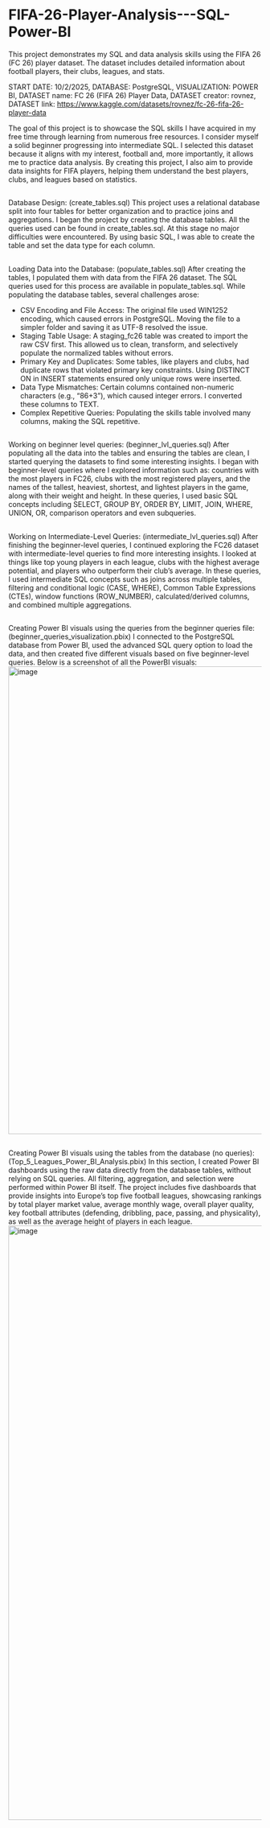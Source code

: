# FIFA-26-Player-Analysis---SQL-Power-BI
This project demonstrates my SQL and data analysis skills using the FIFA 26 (FC 26) player dataset.  The dataset includes detailed information about football players, their clubs, leagues, and stats. 

START DATE: 10/2/2025,
DATABASE: PostgreSQL,
VISUALIZATION: POWER BI,
DATASET name: FC 26 (FIFA 26) Player Data,
DATASET creator: rovnez,
DATASET link: https://www.kaggle.com/datasets/rovnez/fc-26-fifa-26-player-data

The goal of this project is to showcase the SQL skills I have acquired in my free time through learning from numerous free resources. I consider myself a solid beginner progressing into intermediate SQL. I selected this dataset because it aligns with my interest, football and, more importantly, it allows me to practice data analysis.
By creating this project, I also aim to provide data insights for FIFA players, helping them understand the best players, clubs, and leagues based on statistics.

##
Database Design: (create_tables.sql)
This project uses a relational database split into four tables for better organization and to practice joins and aggregations. 
I began the project by creating the database tables. All the queries used can be found in create_tables.sql. 
At this stage no major difficulties were encountered. By using basic SQL, I was able to create the table and set the data type for each column.

##
Loading Data into the Database: (populate_tables.sql)
After creating the tables, I populated them with data from the FIFA 26 dataset. The SQL queries used for this process are available in populate_tables.sql.
While populating the database tables, several challenges arose:
 - CSV Encoding and File Access: The original file used WIN1252 encoding, which caused errors in PostgreSQL. Moving the file to a simpler folder and saving it as UTF-8 resolved the issue.
 - Staging Table Usage: A staging_fc26 table was created to import the raw CSV first. This allowed us to clean, transform, and selectively populate the normalized tables without errors.
 - Primary Key and Duplicates: Some tables, like players and clubs, had duplicate rows that violated primary key constraints. Using DISTINCT ON in INSERT statements ensured only unique rows were inserted.
 - Data Type Mismatches: Certain columns contained non-numeric characters (e.g., “86+3”), which caused integer errors. I converted these columns to TEXT.
 - Complex Repetitive Queries: Populating the skills table involved many columns, making the SQL repetitive.  

##
Working on beginner level queries: (beginner_lvl_queries.sql)
After populating all the data into the tables and ensuring the tables are clean, I started querying the datasets to find some interesting insights. I began with beginner-level queries where I explored information such as: countries with the most players in FC26, clubs with the most registered players, and the names of the tallest, heaviest, shortest, and lightest players in the game, along with their weight and height. In these queries, I used basic SQL concepts including SELECT, GROUP BY, ORDER BY, LIMIT, JOIN, WHERE, UNION, OR, comparison operators and even subqueries.

##
Working on Intermediate-Level Queries: (intermediate_lvl_queries.sql)
After finishing the beginner-level queries, I continued exploring the FC26 dataset with intermediate-level queries to find more interesting insights. I looked at things like top young players in each league, clubs with the highest average potential, and players who outperform their club’s average. In these queries, I used intermediate SQL concepts such as joins across multiple tables, filtering and conditional logic (CASE, WHERE), Common Table Expressions (CTEs), window functions (ROW_NUMBER), calculated/derived columns, and combined multiple aggregations.

##
Creating Power BI visuals using the queries from the beginner queries file: (beginner_queries_visualization.pbix)
I connected to the PostgreSQL database from Power BI, used the advanced SQL query option to load the data, and then created five different visuals based on five beginner-level queries. Below is a screenshot of all the PowerBI visuals:
<img width="1661" height="930" alt="image" src="https://github.com/user-attachments/assets/89d9d4f7-1668-4ed5-9bc5-657efb2ef7e5" />

##
Creating Power BI visuals using the tables from the database (no queries): (Top_5_Leagues_Power_BI_Analysis.pbix)
In this section, I created Power BI dashboards using the raw data directly from the database tables, without relying on SQL queries. All filtering, aggregation, and selection were performed within Power BI itself. The project includes five dashboards that provide insights into Europe’s top five football leagues, showcasing rankings by total player market value, average monthly wage, overall player quality, key football attributes (defending, dribbling, pace, passing, and physicality), as well as the average height of players in each league.
<img width="2109" height="1182" alt="image" src="https://github.com/user-attachments/assets/aba3d991-3852-4550-acc5-30de49063d06" />



